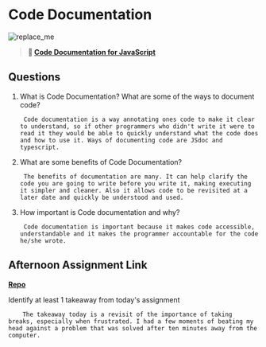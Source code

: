 # Code Documentation

![replace_me](https://codeworks.blob.core.windows.net/public/assets/img/illustrations/placeholder.svg)

> **📖 [Code Documentation for JavaScript](https://codeworksacademy.com/fs-student-guide/resources/wk7/02-JSDocs)**

## Questions

1. What is Code Documentation? What are some of the ways to document code?

        Code documentation is a way annotating ones code to make it clear to understand, so if other programmers who didn't write it were to read it they would be able to quickly understand what the code does and how to use it. Ways of documenting code are JSdoc and typescript.

2. What are some benefits of Code Documentation?

        The benefits of documentation are many. It can help clarify the code you are going to write before you write it, making executing it simpler and cleaner. Also it allows code to be revisited at a later date and quickly be understood and used.

3. How important is Code documentation and why?

        Code documentation is important because it makes code accessible, understandable and it makes the programmer accountable for the code he/she wrote.
## Afternoon Assignment Link

**[Repo](https://github.com/DerekBelloni/PlanIt-vue)**

Identify at least 1 takeaway from today's assignment

        The takeaway today is a revisit of the importance of taking breaks, especially when frustrated. I had a few moments of beating my head against a problem that was solved after ten minutes away from the computer.